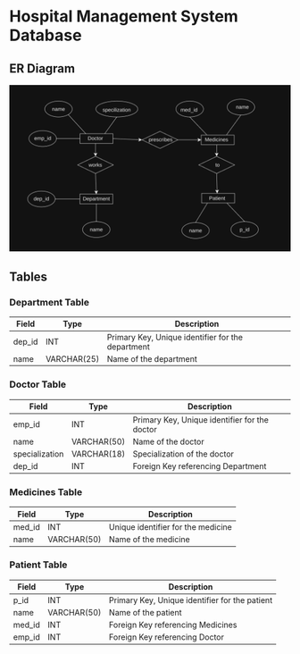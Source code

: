 # Hospital Management System Database

## ER Diagram

![Hospital Diagram](./ER-diagram/hospital_management.png)


## Tables

### Department Table

| Field  | Type         | Description                                     |
|--------|--------------|-------------------------------------------------|
| dep_id | INT          | Primary Key, Unique identifier for the department |
| name   | VARCHAR(25)  | Name of the department                          |

### Doctor Table

| Field      | Type         | Description                                     |
|------------|--------------|-------------------------------------------------|
| emp_id     | INT          | Primary Key, Unique identifier for the doctor   |
| name       | VARCHAR(50)  | Name of the doctor                              |
| specialization  | VARCHAR(18)  | Specialization of the doctor                    |
| dep_id     | INT          | Foreign Key referencing Department|

### Medicines Table

| Field  | Type         | Description                                     |
|--------|--------------|-------------------------------------------------|
| med_id | INT          | Unique identifier for the medicine              |
| name   | VARCHAR(50)  | Name of the medicine                            |

### Patient Table

| Field  | Type         | Description                                     |
|--------|--------------|-------------------------------------------------|
| p_id   | INT          | Primary Key, Unique identifier for the patient  |
| name   | VARCHAR(50)  | Name of the patient                             |
| med_id | INT          | Foreign Key referencing Medicines  |
| emp_id | INT          | Foreign Key referencing Doctor  |



